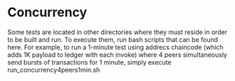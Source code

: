 # Concurrency
Some tests are located in other directories where they must reside in order to be built and run.
To execute them, run bash scripts that can be found here. For example,
to run a 1-minute test using addrecs chaincode (which adds 1K payload to ledger with each invoke)
where 4 peers simultaneously send bursts of transactions for 1 minute, simply execute run_concurrency4peers1min.sh

